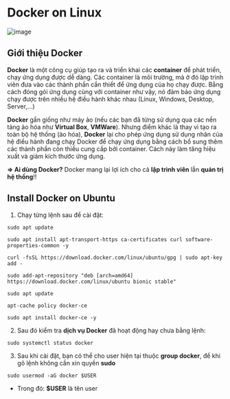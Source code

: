 # Docker on Linux

![image](https://user-images.githubusercontent.com/97789851/166855507-abb04309-989a-4b96-b1de-97ff8b0d50c8.png)

## Giới thiệu Docker
**Docker** là một công cụ giúp tạo ra và triển khai các **container** để phát triển, chạy ứng dụng được dễ dàng. Các container là môi trường, mà ở đó lập trình viên đưa vào các thành phần cần thiết để ứng dụng của họ chạy được. Bằng cách đóng gói ứng dụng cùng với container như vậy, nó đảm bảo ứng dụng chạy được trên nhiều hệ điều hành khác nhau (Linux, Windows, Desktop, Server,...)

**Docker** gần giống như máy ảo (nếu các bạn đã từng sử dụng qua các nền tảng ảo hóa như **Virtual Box**, **VMWare**). Nhưng điểm khác là thay vì tạo ra toàn bộ hệ thống (ảo hóa), **Docker** lại cho phép ứng dụng sử dụng nhân của hệ điều hành đang chạy Docker để chạy ứng dụng bằng cách bổ sung thêm các thành phần còn thiếu cung cấp bởi container. Cách này làm tăng hiệu xuất và giảm kích thước ứng dụng.

**=> Ai dùng Docker?** Docker mang lại lợi ích cho cả **lập trình viên** lẫn **quản trị hệ thống**!!

## Install Docker on Ubuntu
1. Chạy từng lệnh sau để cài đặt:
```console
sudo apt update
```
```console
sudo apt install apt-transport-https ca-certificates curl software-properties-common -y
```
```console
curl -fsSL https://download.docker.com/linux/ubuntu/gpg | sudo apt-key add -
```
```console
sudo add-apt-repository "deb [arch=amd64] https://download.docker.com/linux/ubuntu bionic stable"
```
```console
sudo apt update
```
```console
apt-cache policy docker-ce
```
```console
sudo apt install docker-ce -y
```
2. Sau đó kiểm tra **dịch vụ Docker** đã hoạt động hay chưa bằng lệnh:
```console
sudo systemctl status docker
```
3. Sau khi cài đặt, bạn có thể cho user hiện tại thuộc **group docker**, để khi gõ lệnh không cần xin quyền **sudo**
```console
sudo usermod -aG docker $USER
```
- Trong đó: **$USER** là tên user